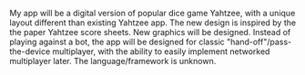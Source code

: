 My app will be a digital version of popular dice game Yahtzee, with a unique layout different than existing Yahtzee app.
The new design is inspired by the the paper Yahtzee score sheets. New graphics will be designed. Instead of playing against a bot,
the app will be designed for classic "hand-off"/pass-the-device multiplayer, with the ability to easily implement networked multiplayer later. The language/framework is unknown.